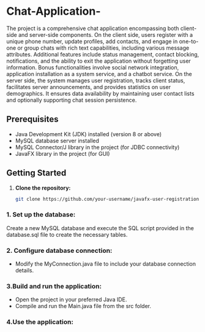 # Chat-Application-

The project is a comprehensive chat application encompassing both client-side and server-side components. On the client side, users register with a unique phone number, update profiles, add contacts, and engage in one-to-one or group chats with rich text capabilities, including various message attributes. Additional features include status management, contact blocking, notifications, and the ability to exit the application without forgetting user information. Bonus functionalities involve social network integration, application installation as a system service, and a chatbot service. On the server side, the system manages user registration, tracks client status, facilitates server announcements, and provides statistics on user demographics. It ensures data availability by maintaining user contact lists and optionally supporting chat session persistence.

## Prerequisites

- Java Development Kit (JDK) installed (version 8 or above)
- MySQL database server installed
- MySQL Connector/J library in the project (for JDBC connectivity)
- JavaFX library in the project (for GUI)

## Getting Started

1. **Clone the repository:**
   ```bash
   git clone https://github.com/your-username/javafx-user-registration.git
   ```
### 1. Set up the database:
Create a new MySQL database and execute the SQL script provided in the database.sql file to create the necessary tables.

### 2. Configure database connection:
- Modify the MyConnection.java file to include your database connection details.
  
### 3.Build and run the application:
- Open the project in your preferred Java IDE.
- Compile and run the Main.java file from the src folder.
  
### 4.Use the application:

   

